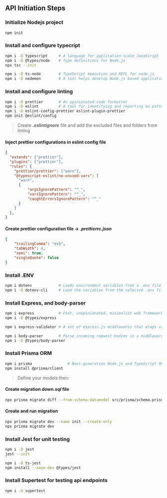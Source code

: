 ## API Initiation Steps

### Initialize Nodejs project

``` bash
npm init
```

### Install and configure typecript

``` bash
npm i -D typescript     # A language for application-scale JavaScript
npm i -D @types/node    # Type definitions for Node.js
npx tsc --init          

npm i -D ts-node        # TypeScript execution and REPL for node.js
npm i -D nodemon        # A tool helps develop Node.js based applications
```

### Install and configure linting
``` bash
npm i -D prettier       # An opinionated code formatter
npm i -D eslint         # A tool for identifying and reporting on patterns found in ECMAScript
npm i -D eslint-config-prettier eslint-plugin-prettier
npm init @eslint/config
```

> Create ***.eslintignore*** file and add the excluded files and folders from linting

#### Inject prettier configurations in eslint config file
``` json
{
  "extends": ["prettier"],
  "plugins": ["prettier"],
  "rules": {
    "prettier/prettier": ["warn"],
    "@typescript-eslint/no-unused-vars": [
      "warn",
      {
          "argsIgnorePattern": "^_",
          "varsIgnorePattern": "^_",
          "caughtErrorsIgnorePattern": "^_"
      }
    ]
  },
}
```

#### Create prettier configuration file -> ***.prettierrc.json***
``` json
{
    "trailingComma": "es5",
    "tabWidth": 4,
    "semi": true,
    "singleQuote": false
}
```

### Install .ENV
``` bash
npm i dotenv            # Loads environment variables from a .env file into process.env
npm i -D dotenv-cli     # Load the variables from the selected .env file in working directory
```

### Install Express, and body-parser
``` bash
npm i express           # Fast, unopinionated, minimalist web framework for node
npm i -D @types/express

npm i express-validator # A set of express.js middlewares that wraps validator

npm i body-parser       # Parse incoming request bodies in a middleware before your handlers
npm i -D @types/body-parser
```

### Install Prisma ORM
``` bash
npm i prisma                # Next-generation Node.js and TypeScript ORM
npm install @prisma/client
```

> Define your models then:

#### Create migration *down.sql* file
``` bash
npx prisma migrate diff --from-schema-datamodel src/prisma/schema.prisma --to-schema-datasource src/prisma/schema.prisma --script > down.sql
```

#### Create and run migration
``` bash
npx prisma migrate dev --name init --create-only
npx prisma migrate dev
```

### Install Jest for unit testing
``` bash
npm i -D jest
jest --init

npm i -D ts-jest
npm install --save-dev @types/jest
```

### Install Supertest for testing api endpoints
``` bash
npm i -D supertest
```
